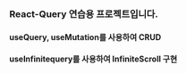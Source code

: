 ### React-Query 연습용 프로젝트입니다.

#### useQuery, useMutation를 사용하여 CRUD

#### useInfinitequery를 사용하여 InfiniteScroll 구현
